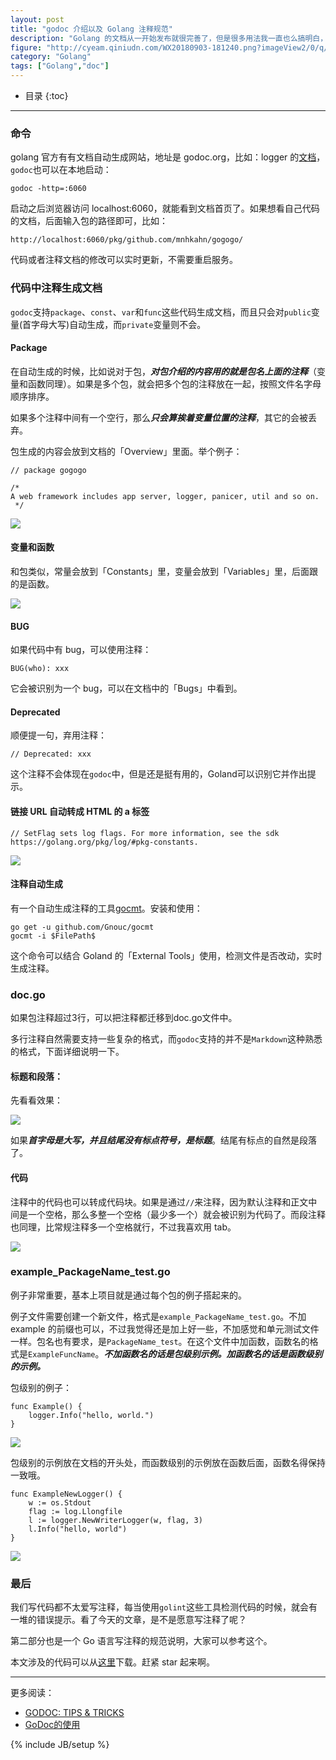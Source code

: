 ```yaml
---
layout: post
title: "godoc 介绍以及 Golang 注释规范"
description: "Golang 的文档从一开始发布就很完善了，但是很多用法我一直也么搞明白，今天详细研究了下，整理出来。"
figure: "http://cyeam.qiniudn.com/WX20180903-181240.png?imageView2/0/q/75|watermark/1/image/aHR0cDovL2N5ZWFtLnFpbml1ZG4uY29tL2JyeWNlLmpwZw==/dissolve/60/gravity/SouthEast/dx/10/dy/10|imageslim"
category: "Golang"
tags: ["Golang","doc"]
---
```


* 目录
{:toc}
---

### 命令

golang 官方有有文档自动生成网站，地址是 godoc.org，比如：logger 的[文档](https://godoc.org/github.com/mnhkahn/gogogo/logger)，`godoc`也可以在本地启动：

	godoc -http=:6060

启动之后浏览器访问 localhost:6060，就能看到文档首页了。如果想看自己代码的文档，后面输入包的路径即可，比如：

	http://localhost:6060/pkg/github.com/mnhkahn/gogogo/

代码或者注释文档的修改可以实时更新，不需要重启服务。

### 代码中注释生成文档

`godoc`支持`package`、`const`、`var`和`func`这些代码生成文档，而且只会对`public`变量(首字母大写)自动生成，而`private`变量则不会。

#### Package

在自动生成的时候，比如说对于包，***对包介绍的内容用的就是包名上面的注释***（变量和函数同理）。如果是多个包，就会把多个包的注释放在一起，按照文件名字母顺序排序。

如果多个注释中间有一个空行，那么***只会算挨着变量位置的注释***，其它的会被丢弃。

包生成的内容会放到文档的「Overview」里面。举个例子：

    // package gogogo
    
    /*
    A web framework includes app server, logger, panicer, util and so on.
     */

![](http://cyeam.qiniudn.com/WX20180903-175717.png)

#### 变量和函数

和包类似，常量会放到「Constants」里，变量会放到「Variables」里，后面跟的是函数。

![](http://cyeam.qiniudn.com/WX20180903-180159.png)

#### BUG

如果代码中有 bug，可以使用注释：

	BUG(who): xxx

它会被识别为一个 bug，可以在文档中的「Bugs」中看到。

#### Deprecated

顺便提一句，弃用注释：

	// Deprecated: xxx

这个注释不会体现在`godoc`中，但是还是挺有用的，Goland可以识别它并作出提示。

#### 链接 URL 自动转成 HTML 的 a 标签

	// SetFlag sets log flags. For more information, see the sdk https://golang.org/pkg/log/#pkg-constants.

![](http://cyeam.qiniudn.com/WX20180903-181240.png)


#### 注释自动生成

有一个自动生成注释的工具[gocmt](https://github.com/Gnouc/gocmt)。安装和使用：

	go get -u github.com/Gnouc/gocmt
	gocmt -i $FilePath$

这个命令可以结合 Goland 的「External Tools」使用，检测文件是否改动，实时生成注释。


### doc.go

如果包注释超过3行，可以把注释都迁移到doc.go文件中。

多行注释自然需要支持一些复杂的格式，而`godoc`支持的并不是`Markdown`这种熟悉的格式，下面详细说明一下。

#### 标题和段落：

先看看效果：

![](http://cyeam.qiniudn.com/WX20180903-182016.png)

如果***首字母是大写，并且结尾没有标点符号，是标题***。结尾有标点的自然是段落了。

#### 代码

注释中的代码也可以转成代码块。如果是通过`//`来注释，因为默认注释和正文中间是一个空格，那么多整一个空格（最少多一个）就会被识别为代码了。而段注释也同理，比常规注释多一个空格就行，不过我喜欢用 tab。

![](http://cyeam.qiniudn.com/WX20180903-183309.png)

### example_PackageName_test.go

例子非常重要，基本上项目就是通过每个包的例子搭起来的。

例子文件需要创建一个新文件，格式是`example_PackageName_test.go`。不加 example 的前缀也可以，不过我觉得还是加上好一些，不加感觉和单元测试文件一样。包名也有要求，是`PackageName_test`。在这个文件中加函数，函数名的格式是`ExampleFuncName`。***不加函数名的话是包级别示例。加函数名的话是函数级别的示例。***

包级别的例子：

	func Example() {
		logger.Info("hello, world.")
	}

![](http://cyeam.qiniudn.com/WX20180903-184620.png)

包级别的示例放在文档的开头处，而函数级别的示例放在函数后面，函数名得保持一致哦。

    func ExampleNewLogger() {
        w := os.Stdout
        flag := log.Llongfile
        l := logger.NewWriterLogger(w, flag, 3)
        l.Info("hello, world")
    }

![](http://cyeam.qiniudn.com/WX20180903-184841.png)

### 最后

我们写代码都不太爱写注释，每当使用`golint`这些工具检测代码的时候，就会有一堆的错误提示。看了今天的文章，是不是愿意写注释了呢？

第二部分也是一个 Go 语言写注释的规范说明，大家可以参考这个。

本文涉及的代码可以从[这里](https://github.com/mnhkahn/gogogo)下载。赶紧 star 起来啊。

---

更多阅读：

+ [GODOC: TIPS & TRICKS](http://elliot.land/post/godoc-tips-tricks)
+ [GoDoc的使用](https://www.jianshu.com/p/b91c4400d4b2)



{% include JB/setup %}
